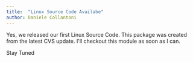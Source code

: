 ```yaml
---
title:  "Linux Source Code Availabe"
author: Daniele Collantoni
---
```


Yes, we released our first Linux Source Code. This package was created from the latest CVS update.
I'll checkout this module as soon as I can.

Stay Tuned
